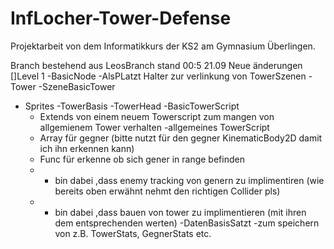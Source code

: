 # InfLocher-Tower-Defense

Projektarbeit von dem Informatikkurs der KS2 am Gymnasium Überlingen.

Branch bestehend aus LeosBranch stand 00:5 21.09
Neue änderungen
[]Level 1
-BasicNode
  -AlsPLatzt Halter zur verlinkung von TowerSzenen
-Tower
  -SzeneBasicTower
  - Sprites
    -TowerBasis
    -TowerHead
  -BasicTowerScript 
    - Extends von einem neuem Towerscript zum mangen von allgemienem Tower verhalten
  -allgemeines TowerScript
    - Array für gegner (bitte nutzt für den gegner KinematicBody2D damit ich ihn erkennen kann)
    - Func für erkenne ob sich gener in range befinden
    - + bin dabei ,dass enemy tracking von genern zu implimentiren (wie bereits oben erwähnt nehmt den richtigen Collider pls)
    - + bin dabei ,dass bauen von tower zu implimentieren (mit ihren dem entsprechenden werten)
-DatenBasisSatzt
  -zum speichern von z.B. TowerStats, GegnerStats etc.
